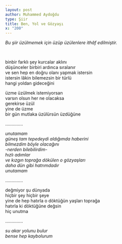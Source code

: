 ```yaml
---
layout: post
author: Muhammed Aydoğdu
type: Şiir
title: Ben, Yol ve Gözyaşı
x: "200"
---
```



_Bu şiir üzülmemek için üzüp üzülenlere ithâf edilmiştir._  


<br/>

binbir farklı şey kurcalar aklını  
düşünceler birbiri ardınca sıralanır  
ve sen hep en doğru olanı yapmak istersin  
istersin lâkin bilemezsin bir türlü  
hangi yoldan gideceğini  

üzme üzülmek istemiyorsan  
varsın olsun her ne olacaksa  
gerekirse üzül  
yine de üzme  
bir gün mutlaka üzülürsün üzdüğüne  

..............

_unutamam  
güneş tam tepedeydi aldığımda haberini  
bilmezdim böyle olacağını  
-nerden bilebilirdim-  
hızlı adımlar  
ve kızgın toprağa dökülen o gözyaşları  
daha dün gibi hatrımdadır  
unutamam_  

..............

değmiyor şu dünyada  
hiçbir şey hiçbir şeye  
yine de hep hatırla o döktüğün yaşları toprağa  
hatırla ki döktüğüne değsin  
hiç unutma  

..............

_su akar yolunu bulur  
bense hep kaybolurum_  
